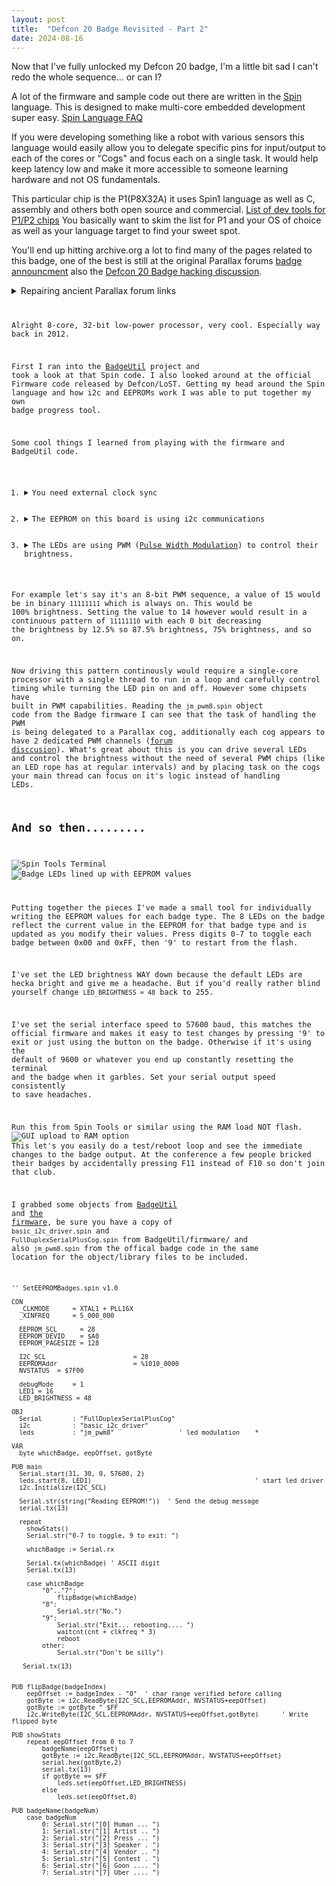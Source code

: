 ```yaml
---
layout: post
title:  "Defcon 20 Badge Revisited - Part 2"
date: 2024-08-16
---
```


Now that I've fully unlocked my Defcon 20 badge, I'm a little bit sad I can't redo the whole sequence... or can I?

A lot of the firmware and sample code out there are written in the [Spin](https://www.parallax.com/package/propeller-manual/) language. This is designed to make multi-core embedded development super easy. [Spin Language FAQ](https://www.parallax.com/propeller/qna/Content/QnaTopics/QnaSpin.htm)

If you were developing something like a robot with various sensors this language would easily allow you to delegate specific pins for input/output to each of the cores or "Cogs" and focus each on a single task. It would help keep latency low and make it more accessible to someone learning hardware and not OS fundamentals. 

This particular chip is the P1(P8X32A) it uses Spin1 language as well as C, assembly and others both open source and commercial. [List of dev tools for P1/P2 chips](https://www.parallax.com/propeller-2/programming-tools/) You basically want to skim the list for P1 and your OS of choice as well as your language target to find your sweet spot. 

You'll end up hitting archive.org a lot to find many of the pages related to this badge, one of the best is still at the original Parallax forums [badge announcment](https://forums.parallax.com/discussion/141494/article-parallax-propeller-on-def-con-20-badge-start-here) also the  [Defcon 20 Badge hacking discussion](https://forums.parallax.com/discussion/141567/How-did-you-hack-your-DEF-CON-20-Badge).

<details>
<summary>Repairing ancient Parallax forum links</summary>
The Parallax discussion form had a redesign at some point so here's how to re-work the URL and find the new location:

Example:
<code>https://forums.parallax.com/showthread.php?141494-Article-Parallax-Propeller-on-DEF-CON-20-Badge-Start-Here!</code>
Replace "showthread.php?" with a "discussion/" then the dash after the article number should also be a "/" resulting in:
<code>https://forums.parallax.com/discussion/141494/Article-Parallax-Propeller-on-DEF-CON-20-Badge-Start-Here</code>


Same for the hacking discussion:
<code>https://forums.parallax.com/showthread.php/141567-How-did-you-hack-your-DEF-CON-20-Badge</code>
Becomes:
<code>https://forums.parallax.com/discussion/141567/How-did-you-hack-your-DEF-CON-20-Badge</code>

That way you won't have to deal with broken links in the internet archive.</details>

Alright 8-core, 32-bit low-power processor, very cool. Especially way back in 2012.  

First I ran into the [BadgeUtil](https://gist.github.com/indrora/3190747) project and took a look at that Spin code. I also looked around at the official Firmware code released by Defcon/LoST. Getting my head around the Spin language and how i2c and EEPROMs work I was able to put together my own badge progress tool. 

Some cool things I learned from playing with the firmware and BadgeUtil code. 
1. <details><summary>You need external clock sync</summary>If you're going to interface with the outside world, you need a synchronized clock. In this case you need to set clock mode like <code>_CLKMODE      = XTAL1 + PLL16X</code> or similar, this ensures the internal timing and the external timing match up.  Otherwise the serial communications will be garbled and not actually match the baud rate expected. </details>
2. <details><summary>The EEPROM on this board is using i2c communications</summary> ... that means it's sending a signal over the wire to the chip using it's own protocol. The EEPROM libraries add little delays after sending the read and write signals to ensure enough time has passed, both that the write has completed, and that the i2c comms aren't being saturated.</details> 
3. <details><summary>The LEDs are using PWM (<a href="https://en.wikipedia.org/wiki/Pulse-width_modulation#Power_delivery">Pulse Width Modulation</a>) to control their brightness.</summary> This basically means using a flickering pattern fast enough to be invisible to the human eye. This is used in digital circuits to divide the amount of power used to drive an LED by setting a bit pattern that breaks it into a known percentage.
For example let's say it's an 8-bit PWM sequence, a value of 15 would be in binary `11111111` which is always on. This would be 100% brightness. Setting the value to 14 however would result in a continuous pattern of `11111110` with each 0 bit decreasing the brightness by 12.5% so 87.5% brightness, 75% brightness, and so on. 

Now driving this pattern continously would require a single-core processor with a single thread to run in a loop and carefully control timing while turning the LED pin on and off. However some chipsets have built in PWM capabilities. Reading the `jm_pwm8.spin` object code from the Badge firmware I can see that the task of handling the PWM is being delegated to a Parallax cog, additionally each cog appears to have 2 dedicated PWM channels ([forum disccusion](https://forums.parallax.com/discussion/175192/controlling-rgb-leds-with-pwm-in-spin)). What's great about this is you can drive several LEDs and control the brightness without the need of several PWM chips (like an LED rope has at regular intervals) and by placing task on the cogs your main thread can focus on it's logic instead of handling LEDs.</details>

## And so then.........

![Spin Tools Terminal](/images/spintoolsterm.jpg)
![Badge LEDs lined up with EEPROM values](/images/eeprom_and_badge_leds.png)

Putting together the pieces I've made a small tool for individually writing the EEPROM values for each badge type. The 8 LEDs on the badge reflect the current value in the EEPROM for that badge type and is updated as you modify their values. Press digits 0-7 to toggle each badge between 0x00 and 0xFF, then '9' to restart from the flash. 

I've set the LED brightness WAY down because the default LEDs are hecka bright and give me a headache.  But if you'd really rather blind yourself change `LED_BRIGHTNESS = 48` back to 255. 

I've set the serial interface speed to 57600 baud, this matches the official firmware and makes it easy to test changes by pressing '9' to exit or just using the button on the badge. Otherwise if it's using the default of 9600 or whatever you end up constantly resetting the terminal and the badge when it garbles. Set your serial output speed consistently to save headaches.

Run this from Spin Tools or similar using the RAM load NOT flash. 
![GUI upload to RAM option](/images/ram_to_terminal.jpg) This let's you easily do a test/reboot loop and see the immediate changes to the badge output. At the conference a few people bricked their badges by accidentally pressing F11 instead of F10 so don't join that club. 

I grabbed some objects from [BadgeUtil](https://gist.github.com/indrora/3190747#file-badgeutil-zip) and [the firmware](https://forums.parallax.com/discussion/141494/Article-Parallax-Propeller-on-DEF-CON-20-Badge-Start-Here#Discussion_141494), be sure you have a copy of `basic_i2c_driver.spin` and `FullDuplexSerialPlusCog.spin` from BadgeUtil/firmware/ and also `jm_pwm8.spin` from the offical badge code in the same location for the object/library files to be included. 

```
'' SetEEPROMBadges.spin v1.0

CON
  _CLKMODE      = XTAL1 + PLL16X
  _XINFREQ      = 5_000_000

  EEPROM_SCL      = 28
  EEPROM_DEVID    = $A0
  EEPROM_PAGESIZE = 128

  I2C_SCL                       = 28
  EEPROMAddr                    = %1010_0000
  NVSTATUS  = $7F00

  debugMode     = 1
  LED1 = 16
  LED_BRIGHTNESS = 48

OBJ
  Serial        : "FullDuplexSerialPlusCog"
  i2c           : "basic_i2c_driver"
  leds          : "jm_pwm8"                 ' led modulation    *

VAR
  byte whichBadge, eepOffset, gotByte

PUB main
  Serial.start(31, 30, 0, 57600, 2)
  leds.start(8, LED1)                                           ' start led driver
  i2c.Initialize(I2C_SCL)

  Serial.str(string("Reading EEPROM!"))  ' Send the debug message
  serial.tx(13)

  repeat
    showStats()
    Serial.str("0-7 to toggle, 9 to exit: ")

    whichBadge := Serial.rx

    Serial.tx(whichBadge) ' ASCII digit
    Serial.tx(13)

    case whichBadge
        "0".."7":
            flipBadge(whichBadge)
        "8":
            Serial.str("No.")
        "9":
            Serial.str("Exit... rebooting.... ")
            waitcnt(cnt + clkfreq * 3)
            reboot
        other:
            Serial.str("Don't be silly")

   Serial.tx(13)


PUB flipBadge(badgeIndex)
    eepOffset := badgeIndex - "0"  ' char range verified before calling
    gotByte := i2c.ReadByte(I2C_SCL,EEPROMAddr, NVSTATUS+eepOffset)
    gotByte := gotByte ^ $FF
    i2c.WriteByte(I2C_SCL,EEPROMAddr, NVSTATUS+eepOffset,gotByte)      ' Write flipped byte

PUB showStats
    repeat eepOffset from 0 to 7
        badgeName(eepOffset)
        gotByte := i2c.ReadByte(I2C_SCL,EEPROMAddr, NVSTATUS+eepOffset)
        serial.hex(gotByte,2)
        serial.tx(13)
        if gotByte == $FF
            leds.set(eepOffset,LED_BRIGHTNESS)
        else
            leds.set(eepOffset,0)

PUB badgeName(badgeNum)
    case badgeNum
        0: Serial.str("[0] Human ... ")
        1: Serial.str("[1] Artist .. ")
        2: Serial.str("[2] Press ... ")
        3: Serial.str("[3] Speaker . ")
        4: Serial.str("[4] Vendor .. ")
        5: Serial.str("[5] Contest . ")
        6: Serial.str("[6] Goon .... ")
        7: Serial.str("[7] Uber .... ")
```